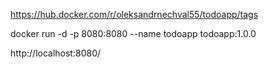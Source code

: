 https://hub.docker.com/r/oleksandrnechval55/todoapp/tags


docker run -d -p 8080:8080 --name todoapp todoapp:1.0.0


http://localhost:8080/

